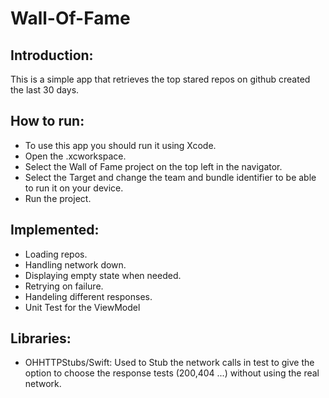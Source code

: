 # Wall-Of-Fame


## Introduction:

This is a simple app that retrieves the top stared repos on github created the last 30 days.


## How to run:

- To use this app you should run it using Xcode.
- Open the .xcworkspace.
- Select the Wall of Fame project on the top left in the navigator.
- Select the Target and change the team and bundle identifier to be able to run it on your device.
- Run the project.

## Implemented:
- Loading repos.
- Handling network down.
- Displaying empty state when needed.
- Retrying on failure.
- Handeling different responses.
- Unit Test for the ViewModel


## Libraries:
- OHHTTPStubs/Swift: Used to Stub the network calls in test to give the option to choose the response tests (200,404 ...) without using the real network.